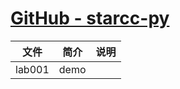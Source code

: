 # [GitHub - starcc-py](https://github.com/StarCC0/starcc-py)

|文件|简介|说明|
|---|---|---|
|lab001|demo | |

